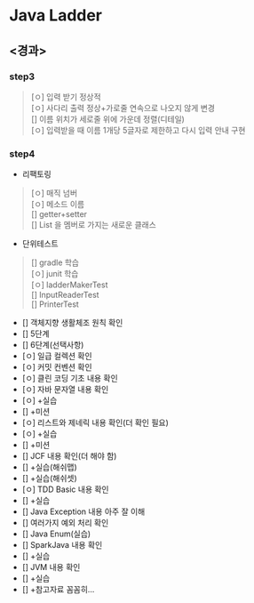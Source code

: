 # Java Ladder

## <경과>
### step3
> [ㅇ] 입력 받기 정상적<br>
> [ㅇ] 사다리 출력 정상+가로줄 연속으로 나오지 않게 변경<br>
> [] 이름 위치가 세로줄 위에 가운데 정렬(디테일)<br>
> [ㅇ] 입력받을 때 이름 1개당 5글자로 제한하고 다시 입력 안내 구현

### step4
- 리팩토링
> [ㅇ] 매직 넘버<br>
> [ㅇ] 메소드 이름<br>
> [] getter+setter<br>
> [] List<String> 을 멤버로 가지는 새로운 클래스
- 단위테스트
> [] gradle 학습<br>
> [ㅇ] junit 학습<br>
> [ㅇ] ladderMakerTest<br>
> [] InputReaderTest<br>
> [] PrinterTest
 
- [] 객체지향 생활체조 원칙 확인
- [] 5단계
- [] 6단계(선택사항)
- [ㅇ] 일급 컬렉션 확인
- [ㅇ] 커밋 컨벤션 확인
- [ㅇ] 클린 코딩 기초 내용 확인
- [ㅇ] 자바 문자열 내용 확인
- [ㅇ] +실습
- [] +미션
- [ㅇ] 리스트와 제네릭 내용 확인(더 확인 필요)
- [ㅇ] +실습
- [] +미션
- [] JCF 내용 확인(더 해야 함)
- [] +실습(해쉬맵)
- [] +실습(해쉬셋)
- [ㅇ] TDD Basic 내용 확인
- [] +실습
- [] Java Exception 내용 아주 잘 이해
- [] 여러가지 예외 처리 확인
- [] Java Enum(실습)
- [] SparkJava 내용 확인
- [] +실습
- [] JVM 내용 확인
- [] +실습
- [] +참고자료 꼼꼼히...
